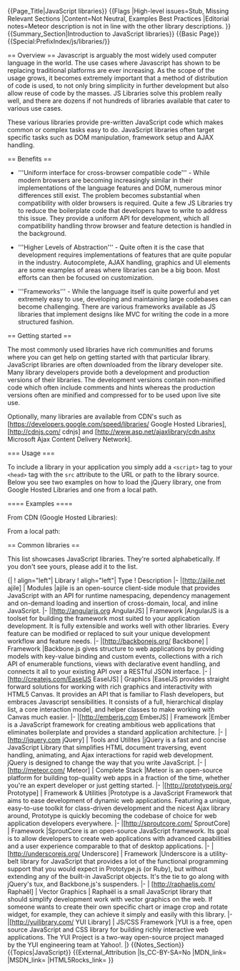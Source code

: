 {{Page_Title|JavaScript libraries}}
{{Flags
|High-level issues=Stub, Missing Relevant Sections
|Content=Not Neutral, Examples Best Practices
|Editorial notes=Meteor description is not in line with the other library descriptions.
}}
{{Summary_Section|Introduction to JavaScript libraries}}
{{Basic Page}}
{{Special:PrefixIndex/js/libraries/}}

== Overview ==
Javascript is arguably the most widely used computer language in the world. The use cases where Javascript has shown to be replacing traditional platforms are ever increasing. As the scope of the usage grows, it becomes extremely important that a method of distribution of code is used, to not only bring simplicity in further development but also allow reuse of code by the masses. JS Libraries solve this problem really well, and there are dozens if not hundreds of libraries available that cater to various use cases.

These various libraries provide pre-written JavaScript code which makes common or complex tasks easy to do. JavaScript libraries often target specific tasks such as DOM manipulation, framework setup and AJAX handling.

== Benefits ==
* '''Uniform interface for cross-browser compatible code''' - While modern browsers are becoming increasingly similar in their implementations of the language features and DOM, numerous minor differences still exist. The problem becomes substantial when compatibility with older browsers is required. Quite a few JS Libraries try to reduce the boilerplate code that developers have to write to address this issue. They provide a uniform API for development, which all compatibility handling throw browser and feature detection is handled in the background.

* '''Higher Levels of Abstraction''' - Quite often it is the case that development requires implementations of features that are quite popular in the industry. Autocomplete, AJAX handling, graphics and UI elements are some examples of areas where libraries can be a big boon. Most efforts can then be focused on customization.

* '''Frameworks''' - While the language itself is quite powerful and yet extremely easy to use, developing and maintaining large codebases can become challenging. There are various frameworks available as JS libraries that implement designs like MVC for writing the code in a more structured fashion.

== Getting started ==

The most commonly used libraries have rich communities and forums where you can get help on getting started with that particular library. JavaScript libraries are often downloaded from the library developer site. Many library developers provide both a development and production versions of their libraries. The development versions contain non-minified code which often include comments and hints whereas the production versions often are minified and compressed for to be used upon live site use.

Optionally, many libraries are available from CDN's such as [https://developers.google.com/speed/libraries/ Google Hosted Libraries], [http://cdnjs.com/ cdnjs] and [http://www.asp.net/ajaxlibrary/cdn.ashx Microsoft Ajax Content Delivery Network].

=== Usage ===

To include a library in your application you simply add a <code>&lt;script&gt;</code> tag to your <code>&lt;head&gt;</code> tag with the <code>src</code> attribute to the URL or path to the library source. Below you see two examples on how to load the jQuery library, one from Google Hosted Libraries and one from a local path.

==== Examples ====

From CDN (Google Hosted Libraries):
<syntaxhighlight lang="html5">
<script src="//ajax.googleapis.com/ajax/libs/jquery/1.8.3/jquery.min.js"></script>
</syntaxhighlight>

From a local path:
<syntaxhighlight lang="html5">
<script src="js/lib/jquery.min.js"></script>
</syntaxhighlight>

== Common libraries ==

This list showcases JavaScript libraries. They're sorted alphabetically. If you don't see yours, please add it to the list.

{|
! align="left"| Library
! aligh="left"| Type
! Description
|-
|[http://ajile.net ajile]
| Modules
|ajile is an open-source client-side module that provides JavaScript with an API for runtime namespacing, dependency management and on-demand loading and insertion of cross-domain, local, and inline JavaScript.
|-
|[http://angularjs.org AngularJS]
| Framework
|AngularJS is a toolset for building the framework most suited to your application development. It is fully extensible and works well with other libraries. Every feature can be modified or replaced to suit your unique development workflow and feature needs.
|-
|[http://backbonejs.org/ Backbone]
| Framework
|Backbone.js gives structure to web applications by providing models with key-value binding and custom events, collections with a rich API of enumerable functions, views with declarative event handling, and connects it all to your existing API over a RESTful JSON interface.
|-
|[http://createjs.com/EaselJS EaselJS]
| Graphics
|EaselJS provides straight forward solutions for working with rich graphics and interactivity with HTML5 Canvas. It provides an API that is familiar to Flash developers, but embraces Javascript sensibilities. It consists of a full, hierarchical display list, a core interaction model, and helper classes to make working with Canvas much easier.
|-
|[http://emberjs.com EmberJS]
| Framework
|Ember is a JavaScript framework for creating ambitious web applications that eliminates boilerplate and provides a standard application architecture.
|-
|[http://jquery.com jQuery]
| Tools and Utilites
|jQuery is a fast and concise JavaScript Library that simplifies HTML document traversing, event handling, animating, and Ajax interactions for rapid web development. jQuery is designed to change the way that you write JavaScript.
|-
|[http://meteor.com/ Meteor]
| Complete Stack
|Meteor is an open-source platform for building top-quality web apps in a fraction of the time, whether you're an expert developer or just getting started.
|-
|[http://prototypejs.org/ Prototype]
| Framework & Utilities
|Prototype is a JavaScript Framework that aims to ease development of dynamic web applications. Featuring a unique, easy-to-use toolkit for class-driven development and the nicest Ajax library around, Prototype is quickly becoming the codebase of choice for web application developers everywhere.
|-
|[http://sproutcore.com/ SproutCore]
| Framework
|SproutCore is an open-source JavaScript framework. Its goal is to allow developers to create web applications with advanced capabilities and a user experience comparable to that of desktop applications.
|-
|[http://underscorejs.org/ Underscore]
| Framework
|Underscore is a utility-belt library for JavaScript that provides a lot of the functional programming support that you would expect in Prototype.js (or Ruby), but without extending any of the built-in JavaScript objects. It's the tie to go along with jQuery's tux, and Backbone.js's suspenders.
|-
| [http://raphaeljs.com/ Raphaël]
| Vector Graphics
| Raphaël is a small JavaScript library that should simplify development work with vector graphics on the web. If someone wants to create their own specific chart or image crop and rotate widget, for example, they can achieve it simply and easily with this library.
|-
|[http://yuilibrary.com/ YUI Library]
| JS/CSS Framework
|YUI is a free, open source JavaScript and CSS library for building richly interactive web applications. The YUI Project is a two-way open-source project managed by the YUI engineering team at Yahoo!.
|}
{{Notes_Section}}
{{Topics|JavaScript}}
{{External_Attribution
|Is_CC-BY-SA=No
|MDN_link=
|MSDN_link=
|HTML5Rocks_link=
}}
